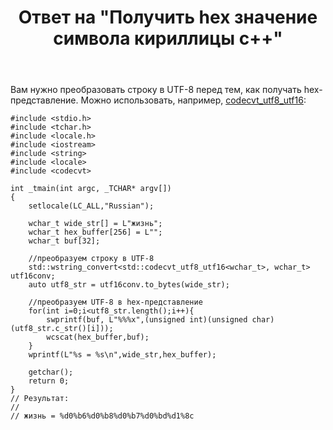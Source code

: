 ﻿---
title: "Ответ на \"Получить hex значение символа кириллицы c++\""
se.owner.user_id: 240512
se.owner.display_name: "MSDN.WhiteKnight"
se.owner.link: "https://ru.stackoverflow.com/users/240512/msdn-whiteknight"
se.answer_id: 950058
se.question_id: 948990
se.post_type: answer
se.is_accepted: False
---
<p>Вам нужно преобразовать строку в UTF-8 перед тем, как получать hex-представление. Можно использовать, например, <a href="https://docs.microsoft.com/en-us/cpp/standard-library/codecvt-utf8-utf16-class?view=vs-2015" rel="nofollow noreferrer">codecvt_utf8_utf16</a>:</p>

<pre><code>#include &lt;stdio.h&gt;
#include &lt;tchar.h&gt;
#include &lt;locale.h&gt;
#include &lt;iostream&gt;
#include &lt;string&gt;
#include &lt;locale&gt;
#include &lt;codecvt&gt;

int _tmain(int argc, _TCHAR* argv[])
{    
    setlocale(LC_ALL,"Russian");

    wchar_t wide_str[] = L"жизнь";  
    wchar_t hex_buffer[256] = L"";
    wchar_t buf[32];

    //преобразуем строку в UTF-8
    std::wstring_convert&lt;std::codecvt_utf8_utf16&lt;wchar_t&gt;, wchar_t&gt; utf16conv;  
    auto utf8_str = utf16conv.to_bytes(wide_str);

    //преобразуем UTF-8 в hex-представление
    for(int i=0;i&lt;utf8_str.length();i++){   
        swprintf(buf, L"%%%x",(unsigned int)(unsigned char)(utf8_str.c_str()[i]));
        wcscat(hex_buffer,buf);
    }
    wprintf(L"%s = %s\n",wide_str,hex_buffer);

    getchar();
    return 0;
}
// Результат:
//
// жизнь = %d0%b6%d0%b8%d0%b7%d0%bd%d1%8c
</code></pre>
